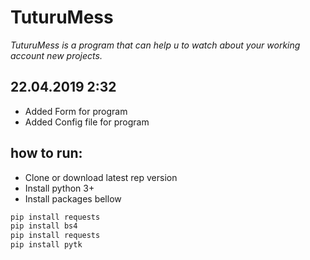 # TuturuMess
*TuturuMess is a program that can help u to watch about your working account new projects.*

22.04.2019 2:32
---
- Added Form for program
- Added Config file for program

how to run:
---
- Clone or download latest rep version
- Install python 3+
- Install packages bellow
```bash
pip install requests
pip install bs4
pip install requests
pip install pytk
```
